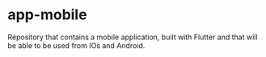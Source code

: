# app-mobile
Repository that contains a mobile application, built with Flutter and that will be able to be used from IOs and Android.
